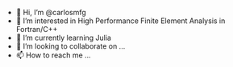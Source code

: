 - 👋 Hi, I’m @carlosmfg
- 👀 I’m interested in High Performance Finite Element Analysis in Fortran/C++
- 🌱 I’m currently learning Julia
- 💞️ I’m looking to collaborate on ...
- 📫 How to reach me ...

<!---
carlosmfg/carlosmfg is a ✨ special ✨ repository because its `README.md` (this file) appears on your GitHub profile.
You can click the Preview link to take a look at your changes.
--->

